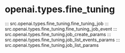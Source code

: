 # openai.types.fine_tuning

::: src.openai.types.fine_tuning.fine_tuning_job
::: src.openai.types.fine_tuning.fine_tuning_job_event
::: src.openai.types.fine_tuning.job_create_params
::: src.openai.types.fine_tuning.job_list_events_params
::: src.openai.types.fine_tuning.job_list_params